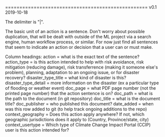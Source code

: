 ==================================================
v0.1 2019-10-18

The delimiter is "|".

The basic unit of an action is a sentence. Don't worry about possible duplication, that will be dealt with outside of the ML project via a search engine, human workflow process, or similar. For now just find all sentences that seem to indicate an action or decision that a user can or must make.

Column headings:
action = what is the exact text of the sentence?
action_type = is this action intended to help with risk avoidance, risk mitigation (reducing damage), risk transferrence (making it someone else's problem), planning, adaptation to an ongoing issue, or for disaster recovery?
disaster_type_title = what kind of disaster is this?
disaster_type_detail = more information on the disaster (ex a particular type of flooding or weather event)
doc_page = what PDF page number (not the printed page number) that the action sentence is on?
doc_path = what is the path to the document (in git repository)
doc_title = what is the document title?
doc_publisher = who published this document?
date_added = when was this row added to git (to help track ongoing additions to the repo)
context_geography = Does this action apply anywhere? If not, which geographic jurisdictions does it apply to (Country, Province/state, city)
context_usertype = Which type of Climate Change Impact Portal (CCIP) user is this action intended for?